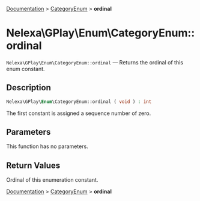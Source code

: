 [Documentation](../../README.md) > [CategoryEnum](README.md) > **ordinal**

# Nelexa\GPlay\Enum\CategoryEnum::ordinal
`Nelexa\GPlay\Enum\CategoryEnum::ordinal` — Returns the ordinal of this enum constant.

## Description
```php
Nelexa\GPlay\Enum\CategoryEnum::ordinal ( void ) : int
```
The first constant is assigned a sequence number of zero.

## Parameters
This function has no parameters.

## Return Values
Ordinal of this enumeration constant.

[Documentation](../../README.md) > [CategoryEnum](README.md) > **ordinal**
